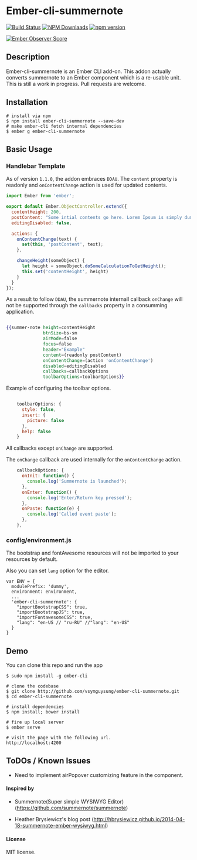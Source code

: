 # Ember-cli-summernote

[![Build Status](https://travis-ci.org/vsymguysung/ember-cli-summernote.svg)](http://travis-ci.org/vsymguysung/ember-cli-summernote)
[![NPM Downlaads](https://img.shields.io/npm/dm/ember-cli-summernote.svg)](https://www.npmjs.org/package/ember-cli-summernote)
[![npm version](https://badge.fury.io/js/ember-cli-summernote.svg)](http://badge.fury.io/js/ember-cli-summernote)

[![Ember Observer Score](http://emberobserver.com/badges/ember-cli-summernote.svg)](http://emberobserver.com/addons/ember-cli-summernote)


## Description
Ember-cli-summernote is an Ember CLI add-on. This addon actually converts summernote to an Ember component which is
a re-usable unit. This is still a work in progress. Pull requests are welcome.

## Installation
```
# install via npm
$ npm install ember-cli-summernote --save-dev
# make ember-cli fetch internal dependencies
$ ember g ember-cli-summernote
```

## Basic Usage

### Handlebar Template

As of version `1.1.0`, the addon embraces `DDAU`.
The `content` property is readonly and `onContentChange` action is used for updated contents.


```javascript
import Ember from 'ember';

export default Ember.ObjectController.extend({
  contentHeight: 200,
  postContent: "Some intial contents go here. Lorem Ipsum is simply dummy text of the printing.",
  editingDisabled: false,

  actions: {
    onContentChange(text) {
      set(this, 'postContent', text);
    },

    changeHeight(someObject) {
      let height = someObject.doSomeCalculationToGetHeight();
      this.set('contentHeight', height)
    }
  }
});
```


As a result to follow `DDAU`, the summernote internall callback `onChange` will not be supported through the `callbacks` property in a consumming application.


```handlebars

{{summer-note height=contentHeight
              btnSize=bs-sm
              airMode=false
              focus=false
              header="Example"
              content=(readonly postContent)
              onContentChange=(action 'onContentChange')
              disabled=editingDisabled
              callbacks=callbackOptions
              toolbarOptions=toolbarOptions}}
```

Example of configuring the toolbar options.

```javascript

    toolbarOptions: {
      style: false,
      insert: {
        picture: false
      },
      help: false
    }
```


All callbacks except `onChange` are supported.

The `onChange` callback are used internally for the `onContentChange` action.

```javascript
    callbackOptions: {
      onInit: function() {
        console.log('Summernote is launched');
      },
      onEnter: function() {
        console.log('Enter/Return key pressed');
      },
      onPaste: function(e) {
        console.log('Called event paste');
      },
    },
```

### config/environment.js ###
The bootstrap and fontAwesome resources will not be imported to your resources by default.

Also you can set `lang` option for the editor.

```
var ENV = {
  modulePrefix: 'dummy',
  environment: environment,
  ...
  'ember-cli-summernote': {
    "importBootstrapCSS": true,
    "importBootstrapJS": true,
    "importFontawesomeCSS": true,
    "lang": "en-US // "ru-RU" //"lang": "en-US"
  }
}

```

## Demo
You can clone this repo and run the app

```
$ sudo npm install -g ember-cli

# clone the codebase
$ git clone http://github.com/vsymguysung/ember-cli-summernote.git
$ cd ember-cli-summernote

# install dependencies
$ npm install; bower install

# fire up local server
$ ember serve

# visit the page with the following url.
http://localhost:4200
```
## ToDOs / Known Issues
* Need to implement airPopover customizing feature in the component. 



#### Inspired by

* Summernote(Super simple WYSIWYG Editor) (https://github.com/summernote/summernote) 

* Heather Brysiewicz's blog post (http://hbrysiewicz.github.io/2014-04-18-summernote-ember-wysiwyg.html)


#### License
MIT license.
